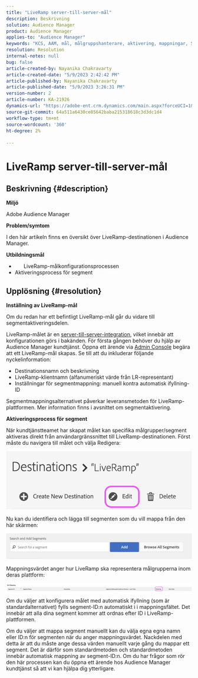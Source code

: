 ```yaml
---
title: "LiveRamp server-till-server-mål"
description: Beskrivning
solution: Audience Manager
product: Audience Manager
applies-to: "Audience Manager"
keywords: "KCS, AAM, mål, målgruppshanterare, aktivering, mappningar, S2S, server-till-server"
resolution: Resolution
internal-notes: null
bug: false
article-created-by: Nayanika Chakravarty
article-created-date: "5/9/2023 2:42:42 PM"
article-published-by: Nayanika Chakravarty
article-published-date: "5/9/2023 3:26:31 PM"
version-number: 2
article-number: KA-21926
dynamics-url: "https://adobe-ent.crm.dynamics.com/main.aspx?forceUCI=1&pagetype=entityrecord&etn=knowledgearticle&id=7fbcbbbc-77ee-ed11-8849-6045bd006079"
source-git-commit: 64a511a6430ce85642baba215318618c3d3dc1d4
workflow-type: tm+mt
source-wordcount: '360'
ht-degree: 2%

---
```


# LiveRamp server-till-server-mål

## Beskrivning {#description}


<b>Miljö</b>

Adobe Audience Manager

<b>Problem/symtom</b>

I den här artikeln finns en översikt över LiveRamp-destinationen i Audience Manager.

<b>Utbildningsmål</b>

- &#x200B; &#x200B; &#x200B; &#x200B; &#x200B; &#x200B; LiveRamp-målkonfigurationsprocessen
- Aktiveringsprocess för segment



## Upplösning {#resolution}


<b>Inställning av LiveRamp-mål</b>

Om du redan har ett befintligt LiveRamp-mål går du vidare till segmentaktiveringsdelen. 

LiveRamp-målet är en [server-till-server-integration](https://experienceleague.adobe.com/docs/audience-manager/user-guide/features/destinations/device-based/device-based-destinations-list.html?lang=en), vilket innebär att konfigurationen görs i bakänden. För första gången behöver du hjälp av Audience Manager kundtjänst. Öppna ett ärende via [Admin Console](https://adminconsole.adobe.com/) begära att ett LiveRamp-mål skapas. Se till att du inkluderar följande nyckelinformation:

- Destinationsnamn och beskrivning
- LiveRamp-klientnamn (alfanumeriskt värde från LR-representant)
- Inställningar för segmentmappning: manuell kontra automatisk ifyllning-ID


Segmentmappningsalternativet påverkar leveransmetoden för LiveRamp-plattformen. Mer information finns i avsnittet om segmentaktivering.



<b>Aktiveringsprocess för segment</b>

När kundtjänstteamet har skapat målet kan specifika målgrupper/segment aktiveras direkt från användargränssnittet till LiveRamp-destinationen. Först måste du navigera till målet och välja Redigera:

![](assets/bd9e9cba-89e3-ed11-a7c7-6045bd0065b6.png)



Nu kan du identifiera och lägga till segmenten som du vill mappa från den här skärmen:

![](assets/d96041d3-89e3-ed11-a7c7-6045bd0065b6.png)

Mappningsvärdet anger hur LiveRamp ska representera målgrupperna inom deras plattform: 

![](assets/75158bf1-89e3-ed11-a7c7-6045bd0065b6.png)

Om du väljer att konfigurera målet med automatisk ifyllning (som är standardalternativet) fylls segment-ID:n automatiskt i i mappningsfältet. Det innebär att alla dina segment kommer att ordnas efter ID i LiveRamp-plattformen.

Om du väljer att mappa segment manuellt kan du välja egna egna namn eller ID:n för segmenten när du anger mappningsvärdet. Nackdelen med detta är att du måste ange dessa värden manuellt varje gång du mappar ett segment. Det är därför som standardmetoden och standardmetoden innebär automatisk mappning av segment-ID:n. Om du har frågor som rör den här processen kan du öppna ett ärende hos Audience Manager kundtjänst så att vi kan hjälpa dig ytterligare.
